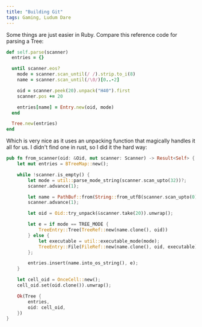 ```yaml
---
title: "Building Git"
tags: Gaming, Ludum Dare
---
```


Some things are just easier in Ruby. Compare this reference code for parsing a Tree:

```ruby
def self.parse(scanner)
  entries = {}

  until scanner.eos?
    mode = scanner.scan_until(/ /).strip.to_i(8)
    name = scanner.scan_until(/\0/)[0..-2]

    oid = scanner.peek(20).unpack("H40").first
    scanner.pos += 20

    entries[name] = Entry.new(oid, mode)
  end

  Tree.new(entries)
end
```

Which is very nice as it uses an unpacking function that magically handles it all for us. I didn't find one in rust, so I did it the hard way:


```rust
pub fn from_scanner(oid: &Oid, mut scanner: Scanner) -> Result<Self> {
    let mut entries = BTreeMap::new();

    while !scanner.is_empty() {
        let mode = util::parse_mode_string(scanner.scan_upto(32))?;
        scanner.advance(1);

        let name = PathBuf::from(String::from_utf8(scanner.scan_upto(0))?);
        scanner.advance(1);

        let oid = Oid::try_unpack(&scanner.take(20)).unwrap();

        let e = if mode == TREE_MODE {
            TreeEntry::Tree(TreeRef::new(name.clone(), oid))
        } else {
            let executable = util::executable_mode(mode);
            TreeEntry::File(FileRef::new(name.clone(), oid, executable))
        };

        entries.insert(name.into_os_string(), e);
    }

    let cell_oid = OnceCell::new();
    cell_oid.set(oid.clone()).unwrap();

    Ok(Tree {
        entries,
        oid: cell_oid,
    })
}
```

